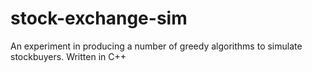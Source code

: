 # stock-exchange-sim
An experiment in producing a number of greedy algorithms to simulate stockbuyers. Written in C++
